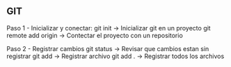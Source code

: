 ## GIT

Paso 1 - Inicializar y conectar:
git init -> Inicializar git en un proyecto
git remote add origin <enlace-repo> -> Contectar el proyecto con un repositorio

Paso 2 - Registrar cambios
git status -> Revisar que cambios estan sin registrar
git add <archivo> -> Registrar archivo
git add . -> Registrar todos los archivos
